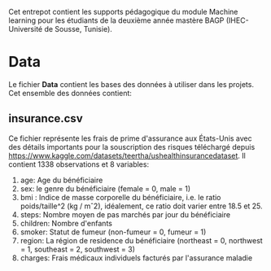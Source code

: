 Cet entrepot contient les supports pédagogique du module Machine learning pour les étudiants de la deuxième année mastère BAGP (IHEC- Université de Sousse, Tunisie).
# Data
Le fichier __Data__ contient les bases des données à utiliser dans les projets. Cet ensemble des données contient:
## insurance.csv 
Ce fichier représente les frais de prime d'assurance aux États-Unis avec des détails importants pour la souscription des risques téléchargé depuis https://www.kaggle.com/datasets/teertha/ushealthinsurancedataset. Il contient 1338 observations et 8 variables:

1. age:  Age du bénéficiaire
2. sex: le genre du bénéficiaire (female = 0, male = 1)
3. bmi : Indice de masse corporelle du bénéficiaire, i.e. le ratio poids/taille^2 (kg / mˆ2), idéalement, ce ratio doit varier entre 18.5 et 25.
4. steps: Nombre moyen de pas marchés par jour du bénéficiaire
5. children: Nombre d'enfants
6. smoker:  Statut de fumeur (non-fumeur = 0,
fumeur = 1)
7. region: La région de residence du bénéficiaire 
(northeast = 0, northwest = 1, southeast = 2,
southwest = 3)
8. charges: Frais médicaux individuels facturés par l'assurance maladie


